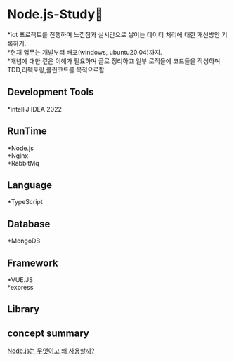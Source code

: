 # Node.js-Study🌿
*iot 프로젝트를 진행하며 느낀점과 실시간으로 쌓이는 데이터 처리에 대한 개선방안 기록하기.<br>
*현재 업무는 개발부터 배포(windows, ubuntu20.04)까지.<br>
*개념에 대한 깊은 이해가 필요하며 글로 정리하고 일부 로직들에 코드들을 작성하며 TDD,리펙토링,클린코드를 목적으로함<br>

## Development Tools
*intelliJ IDEA 2022 <br>

## RunTime
*Node.js <br>
*Nginx <br>
*RabbitMq <br>

## Language
*TypeScript <br>

## Database
*MongoDB<br>

## Framework
*VUE.JS <br>
*express <br>

## Library

## concept summary
[Node.js는 무엇이고 왜 사용할까?](https://doosicee.tistory.com/entry/NodeJS-%EB%AC%B4%EC%97%87%EC%9D%B4%EA%B3%A0-%EC%99%9C%EC%82%AC%EC%9A%A9%ED%95%A0%EA%B9%8C)<br>
